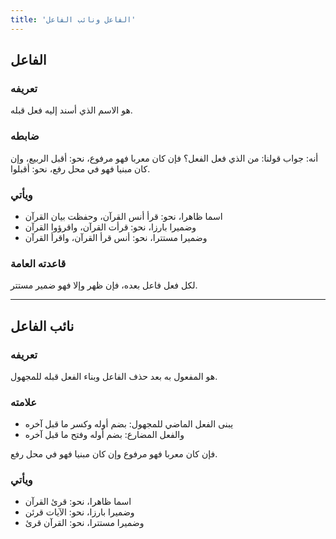 ```yaml
---
title: 'الفاعل ونائب الفاعل'
---
```


## الفاعل

### تعريفه

هو الاسم الذي أسند إليه فعل قبله.

### ضابطه

أنه: جواب قولنا: من الذي فعل الفعل؟ فإن كان معربا فهو مرفوع، نحو: أقبل الربيع، وإن كان مبنيا فهو في محل رفع، نحو: أقبلوا.

### ويأتي

- اسما ظاهرا، نحو: قرأ أنس القرآن، وحفظت بيان القرآن
- وضميرا بارزا، نحو: قرأت القرآن، واقرؤوا القرآن
- وضميرا مستترا، نحو: أنس قرأ القرآن، واقرأ القرآن

### قاعدته العامة

لكل فعل فاعل بعده، فإن ظهر وإلا فهو ضمير مستتر.

---

## نائب الفاعل

### تعريفه

هو المفعول به بعد حذف الفاعل وبناء الفعل قبله للمجهول.

### علامته

- يبنى الفعل الماضي للمجهول: بضم أوله وكسر ما قبل آخره
- والفعل المضارع: بضم أوله وفتح ما قبل آخره

فإن كان معربا فهو مرفوع وإن كان مبنيا فهو في محل رفع.

### ويأتي

- اسما ظاهرا، نحو: قرئ القرآن
- وضميرا بارزا، نحو: الآيات قرئن
- وضميرا مستترا، نحو: القرآن قرئ
